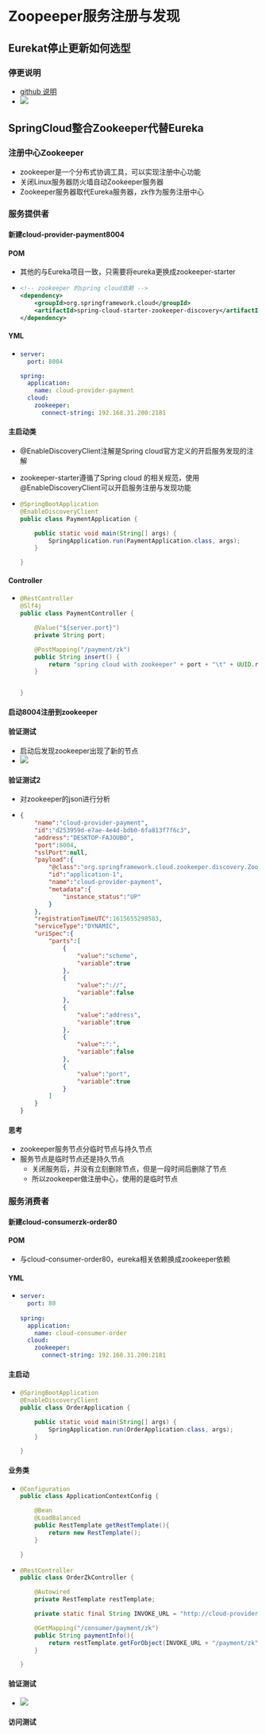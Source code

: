 # Zoopeeper服务注册与发现

## Eurekat停止更新如何选型 

### 停更说明

* [github 说明](https://github.com/Netflix/eureka/wiki)
* ![](../images/img31.png)

## SpringCloud整合Zookeeper代替Eureka

### 注册中心Zookeeper 

* zookeeper是一个分布式协调工具，可以实现注册中心功能
* 关闭Linux服务器防火墙自动Zookeeper服务器
* Zookeeper服务器取代Eureka服务器，zk作为服务注册中心

### 服务提供者 

#### 新建cloud-provider-payment8004 

#### POM 

* 其他的与Eureka项目一致，只需要将eureka更换成zookeeper-starter

* ```xml
  <!-- zookeeper 的spring cloud依赖 -->
  <dependency>
      <groupId>org.springframework.cloud</groupId>
      <artifactId>spring-cloud-starter-zookeeper-discovery</artifactId>
  </dependency>
  ```

#### YML 

* ```yaml
  server:
    port: 8004
  
  spring:
    application:
      name: cloud-provider-payment
    cloud:
      zookeeper:
        connect-string: 192.168.31.200:2181
  ```

#### 主启动类 

*  @EnableDiscoveryClient注解是Spring cloud官方定义的开启服务发现的注解

* zookeeper-starter遵循了Spring cloud 的相关规范，使用@EnableDiscoveryClient可以开启服务注册与发现功能

* ```java
  @SpringBootApplication
  @EnableDiscoveryClient
  public class PaymentApplication {
  
      public static void main(String[] args) {
          SpringApplication.run(PaymentApplication.class, args);
      }
  
  }
  ```

#### Controller  

* ```java
  @RestController
  @Slf4j
  public class PaymentController {
  
      @Value("${server.port}")
      private String port;
  
      @PostMapping("/payment/zk")
      public String insert() {
          return "spring cloud with zookeeper" + port + "\t" + UUID.randomUUID().toString();
      }
  
  
  }
  ```

#### 启动8004注册到zookeeper

#### 验证测试 

* 启动后发现zookeeper出现了新的节点
* ![](../images/img32.png)

#### 验证测试2 

* 对zookeeper的json进行分析

* ```json
  {
      "name":"cloud-provider-payment",
      "id":"d253959d-e7ae-4e4d-bdb0-6fa813f7f6c3",
      "address":"DESKTOP-FAJOUBO",
      "port":8004,
      "sslPort":null,
      "payload":{
          "@class":"org.springframework.cloud.zookeeper.discovery.ZookeeperInstance",
          "id":"application-1",
          "name":"cloud-provider-payment",
          "metadata":{
              "instance_status":"UP"
          }
      },
      "registrationTimeUTC":1615655298583,
      "serviceType":"DYNAMIC",
      "uriSpec":{
          "parts":[
              {
                  "value":"scheme",
                  "variable":true
              },
              {
                  "value":"://",
                  "variable":false
              },
              {
                  "value":"address",
                  "variable":true
              },
              {
                  "value":":",
                  "variable":false
              },
              {
                  "value":"port",
                  "variable":true
              }
          ]
      }
  }
  ```

#### 思考

* zookeeper服务节点分临时节点与持久节点
* 服务节点是临时节点还是持久节点
  * 关闭服务后，并没有立刻删除节点，但是一段时间后删除了节点
  * 所以zookeeper做注册中心，使用的是临时节点

### 服务消费者

#### 新建cloud-consumerzk-order80 

#### POM 

* 与cloud-consumer-order80，eureka相关依赖换成zookeeper依赖

#### YML 

* ```yaml
  server:
    port: 80
    
  spring:
    application:
      name: cloud-consumer-order
    cloud:
      zookeeper:
        connect-string: 192.168.31.200:2181
  ```

#### 主启动 

* ```java
  @SpringBootApplication
  @EnableDiscoveryClient
  public class OrderApplication {
  
      public static void main(String[] args) {
          SpringApplication.run(OrderApplication.class, args);
      }
  
  }
  
  ```

#### 业务类 

* ```java
  @Configuration
  public class ApplicationContextConfig {
  
      @Bean
      @LoadBalanced
      public RestTemplate getRestTemplate(){
          return new RestTemplate();
      }
  
  }
  
  ```

* ```java
  @RestController
  public class OrderZkController {
  
      @Autowired
      private RestTemplate restTemplate;
  
      private static final String INVOKE_URL = "http://cloud-provider-payment";
  
      @GetMapping("/consumer/payment/zk")
      public String paymentInfo(){
          return restTemplate.getForObject(INVOKE_URL + "/payment/zk", String.class);
      }
  
  }
  ```

#### 验证测试 

* ![](../images/img33.png)

#### 访问测试